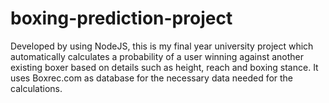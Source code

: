 # boxing-prediction-project

Developed by using NodeJS, this is my final year university project which automatically calculates a probability of a user winning against another existing boxer based on details such as height, reach and boxing stance.
It uses Boxrec.com as database for the necessary data needed for the calculations.
